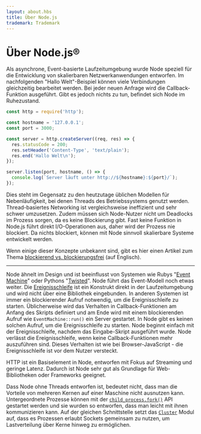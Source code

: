 ```yaml
---
layout: about.hbs
title: Über Node.js
trademark: Trademark
---
```

# Über Node.js&reg;

Als asynchrone, Event-basierte Laufzeitumgebung wurde Node speziell für die
Entwicklung von skalierbaren Netzwerkanwendungen entworfen. Im nachfolgenden
"Hallo Welt"-Beispiel können viele Verbindungen gleichzeitig bearbeitet werden.
Bei jeder neuen Anfrage wird die Callback-Funktion ausgeführt. Gibt es jedoch
nichts zu tun, befindet sich Node im Ruhezustand.

```javascript
const http = require('http');

const hostname = '127.0.0.1';
const port = 3000;

const server = http.createServer((req, res) => {
  res.statusCode = 200;
  res.setHeader('Content-Type', 'text/plain');
  res.end('Hallo Welt\n');
});

server.listen(port, hostname, () => {
  console.log(`Server läuft unter http://${hostname}:${port}/`);
});
```

Dies steht im Gegensatz zu den heutzutage üblichen Modellen für Nebenläufigkeit,
bei denen Threads des Betriebssystems genutzt werden. Thread-basiertes
Networking ist vergleichsweise ineffizient und sehr schwer umzusetzen.
Zudem müssen sich Node-Nutzer nicht um Deadlocks im Prozess sorgen, da es
keine Blockierung gibt. Fast keine Funktion in Node.js führt direkt I/O-Operationen aus, daher wird der Prozess nie blockiert. Da nichts blockiert,
können mit Node sinnvoll skalierbare Systeme entwickelt werden.

Wenn einige dieser Konzepte unbekannt sind, gibt es hier einen Artikel zum Thema
[blockierend vs. blockierungsfrei][] (auf Englisch).

---

Node ähnelt im Design und ist beeinflusst von Systemen wie Rubys
"[Event Machine][]" oder Pythons "[Twisted][]". Node führt das Event-Modell noch
etwas weiter. Die [Ereignisschleife][] ist ein Konstrukt direkt in der
Laufzeitumgebung und wird nicht über eine Bibliothek eingebunden.
In anderen Systemen ist immer ein blockierender
Aufruf notwendig, um die Ereignisschleife zu starten. Üblicherweise wird das
Verhalten in Callback-Funktionen am Anfang des Skripts definiert und am Ende wird
mit einem blockierenden Aufruf wie `EventMachine::run()` ein Server gestartet.
In Node gibt es keinen solchen Aufruf, um die Ereignisschleife zu starten.
Node beginnt einfach mit der Ereignisschleife, nachdem das Eingabe-Skript
ausgeführt wurde. Node verlässt die Ereignisschleife, wenn keine
Callback-Funktionen mehr auszuführen sind. Dieses Verhalten ist wie bei
Browser-JavaScript - die Ereignisschleife ist vor dem Nutzer versteckt.

HTTP ist ein Basiselement in Node, entworfen mit Fokus auf Streaming und
geringe Latenz. Dadurch ist Node sehr gut als Grundlage für Web-Bibliotheken
oder Frameworks geeignet.

Dass Node ohne Threads entworfen ist, bedeutet nicht, dass man die Vorteile von
mehreren Kernen auf einer Maschine nicht ausnutzen kann. Untergeordnete Prozesse
können mit der [`child_process.fork()`][] API gestartet werden und sie wurden so
entworfen, dass man leicht mit ihnen kommunizieren kann. Auf der gleichen
Schnittstelle setzt das [`Cluster`][] Modul auf, dass es Prozessen erlaubt
Sockets gemeinsam zu nutzen, um Lastverteilung über Kerne hinweg zu
ermöglichen.

[blockierend vs. blockierungsfrei]: https://nodejs.org/en/docs/guides/blocking-vs-non-blocking/
[`child_process.fork()`]: https://nodejs.org/api/child_process.html#child_process_child_process_fork_modulepath_args_options
[`Cluster`]: https://nodejs.org/api/cluster.html
[Ereignisschleife]: https://nodejs.org/en/docs/guides/event-loop-timers-and-nexttick/
[Event Machine]: https://github.com/eventmachine/eventmachine
[Twisted]: http://twistedmatrix.com/
